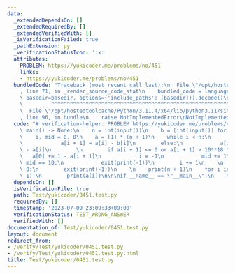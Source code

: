 ```yaml
---
data:
  _extendedDependsOn: []
  _extendedRequiredBy: []
  _extendedVerifiedWith: []
  _isVerificationFailed: true
  _pathExtension: py
  _verificationStatusIcon: ':x:'
  attributes:
    PROBLEM: https://yukicoder.me/problems/no/451
    links:
    - https://yukicoder.me/problems/no/451
  bundledCode: "Traceback (most recent call last):\n  File \"/opt/hostedtoolcache/Python/3.11.4/x64/lib/python3.11/site-packages/onlinejudge_verify/documentation/build.py\"\
    , line 71, in _render_source_code_stat\n    bundled_code = language.bundle(stat.path,\
    \ basedir=basedir, options={'include_paths': [basedir]}).decode()\n          \
    \         ^^^^^^^^^^^^^^^^^^^^^^^^^^^^^^^^^^^^^^^^^^^^^^^^^^^^^^^^^^^^^^^^^^^^^^^^^^^^^^^^^\n\
    \  File \"/opt/hostedtoolcache/Python/3.11.4/x64/lib/python3.11/site-packages/onlinejudge_verify/languages/python.py\"\
    , line 96, in bundle\n    raise NotImplementedError\nNotImplementedError\n"
  code: "# verification-helper: PROBLEM https://yukicoder.me/problems/no/451\n\ndef\
    \ main() -> None:\n    n = int(input())\n    b = [int(input()) for _ in range(n)]\n\
    \    i, mid = 0, 0\n    a = [1] * (n + 1)\n    while i < n:\n        if i % 2:\n\
    \            a[i + 1] = a[i] - b[i]\n        else:\n            a[i + 1] = b[i]\
    \ - a[i]\n        \n        if a[i + 1] <= 0 or a[i + 1] > 10**18:\n         \
    \   a[0] += 1 - a[i + 1]\n            i = -1\n            mid += 1\n        if\
    \ mid == 10:\n            exit(print(-1))\n        i += 1\n    \n    if a[0] <=\
    \ 0:\n        exit(print(-1))\n    \n    print(n + 1)\n    for i in range(n +\
    \ 1):\n        print(a[i])\n\n\nif __name__ == \"__main__\":\n    main()"
  dependsOn: []
  isVerificationFile: true
  path: Test/yukicoder/0451.test.py
  requiredBy: []
  timestamp: '2023-07-09 23:09:33+09:00'
  verificationStatus: TEST_WRONG_ANSWER
  verifiedWith: []
documentation_of: Test/yukicoder/0451.test.py
layout: document
redirect_from:
- /verify/Test/yukicoder/0451.test.py
- /verify/Test/yukicoder/0451.test.py.html
title: Test/yukicoder/0451.test.py
---
```

